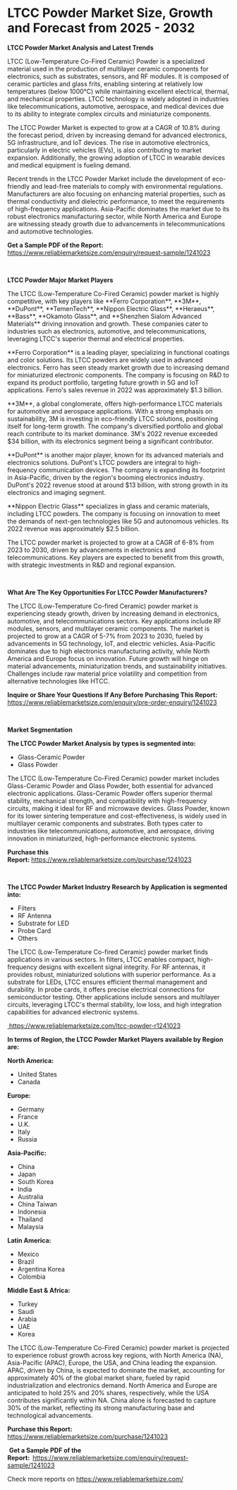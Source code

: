 <p><h1>LTCC Powder Market Size, Growth and Forecast from 2025 - 2032</h1></p><p><strong>LTCC Powder Market Analysis and Latest Trends</strong></p>
<p><p>LTCC (Low-Temperature Co-Fired Ceramic) Powder is a specialized material used in the production of multilayer ceramic components for electronics, such as substrates, sensors, and RF modules. It is composed of ceramic particles and glass frits, enabling sintering at relatively low temperatures (below 1000°C) while maintaining excellent electrical, thermal, and mechanical properties. LTCC technology is widely adopted in industries like telecommunications, automotive, aerospace, and medical devices due to its ability to integrate complex circuits and miniaturize components.</p><p>The LTCC Powder Market is expected to grow at a CAGR of 10.8% during the forecast period, driven by increasing demand for advanced electronics, 5G infrastructure, and IoT devices. The rise in automotive electronics, particularly in electric vehicles (EVs), is also contributing to market expansion. Additionally, the growing adoption of LTCC in wearable devices and medical equipment is fueling demand.</p><p>Recent trends in the LTCC Powder Market include the development of eco-friendly and lead-free materials to comply with environmental regulations. Manufacturers are also focusing on enhancing material properties, such as thermal conductivity and dielectric performance, to meet the requirements of high-frequency applications. Asia-Pacific dominates the market due to its robust electronics manufacturing sector, while North America and Europe are witnessing steady growth due to advancements in telecommunications and automotive technologies.</p></p>
<p><strong>Get a Sample PDF of the Report:&nbsp;</strong> <a href="https://www.reliablemarketsize.com/enquiry/request-sample/1241023?utm_campaign=1911&utm_medium=2&utm_source=Github&utm_content=ia&utm_term=25012025&utm_id=ltcc-powder">https://www.reliablemarketsize.com/enquiry/request-sample/1241023</a></p>
<p>&nbsp;</p>
<p><strong>LTCC Powder Major Market Players</strong></p>
<p><p>The LTCC (Low-Temperature Co-Fired Ceramic) powder market is highly competitive, with key players like **Ferro Corporation**, **3M**, **DuPont**, **TemenTech**, **Nippon Electric Glass**, **Heraeus**, **Bass**, **Okamoto Glass**, and **Shenzhen Sialom Advanced Materials** driving innovation and growth. These companies cater to industries such as electronics, automotive, and telecommunications, leveraging LTCC's superior thermal and electrical properties.</p><p>**Ferro Corporation** is a leading player, specializing in functional coatings and color solutions. Its LTCC powders are widely used in advanced electronics. Ferro has seen steady market growth due to increasing demand for miniaturized electronic components. The company is focusing on R&D to expand its product portfolio, targeting future growth in 5G and IoT applications. Ferro's sales revenue in 2022 was approximately $1.3 billion.</p><p>**3M**, a global conglomerate, offers high-performance LTCC materials for automotive and aerospace applications. With a strong emphasis on sustainability, 3M is investing in eco-friendly LTCC solutions, positioning itself for long-term growth. The company's diversified portfolio and global reach contribute to its market dominance. 3M's 2022 revenue exceeded $34 billion, with its electronics segment being a significant contributor.</p><p>**DuPont** is another major player, known for its advanced materials and electronics solutions. DuPont's LTCC powders are integral to high-frequency communication devices. The company is expanding its footprint in Asia-Pacific, driven by the region's booming electronics industry. DuPont's 2022 revenue stood at around $13 billion, with strong growth in its electronics and imaging segment.</p><p>**Nippon Electric Glass** specializes in glass and ceramic materials, including LTCC powders. The company is focusing on innovation to meet the demands of next-gen technologies like 5G and autonomous vehicles. Its 2022 revenue was approximately $2.5 billion.</p><p>The LTCC powder market is projected to grow at a CAGR of 6-8% from 2023 to 2030, driven by advancements in electronics and telecommunications. Key players are expected to benefit from this growth, with strategic investments in R&D and regional expansion.</p></p>
<p>&nbsp;</p>
<p><strong>What Are The Key Opportunities For LTCC Powder Manufacturers?</strong></p>
<p><p>The LTCC (Low-Temperature Co-fired Ceramic) powder market is experiencing steady growth, driven by increasing demand in electronics, automotive, and telecommunications sectors. Key applications include RF modules, sensors, and multilayer ceramic components. The market is projected to grow at a CAGR of 5-7% from 2023 to 2030, fueled by advancements in 5G technology, IoT, and electric vehicles. Asia-Pacific dominates due to high electronics manufacturing activity, while North America and Europe focus on innovation. Future growth will hinge on material advancements, miniaturization trends, and sustainability initiatives. Challenges include raw material price volatility and competition from alternative technologies like HTCC.</p></p>
<p><strong>Inquire or Share Your Questions If Any Before Purchasing This Report:</strong> <a href="https://www.reliablemarketsize.com/enquiry/pre-order-enquiry/1241023?utm_campaign=1911&utm_medium=2&utm_source=Github&utm_content=ia&utm_term=25012025&utm_id=ltcc-powder">https://www.reliablemarketsize.com/enquiry/pre-order-enquiry/1241023</a></p>
<p>&nbsp;</p>
<p><strong>Market Segmentation</strong></p>
<p><strong>The LTCC Powder Market Analysis by types is segmented into:</strong></p>
<p><ul><li>Glass-Ceramic Powder</li><li>Glass Powder</li></ul></p>
<p><p>The LTCC (Low-Temperature Co-Fired Ceramic) powder market includes Glass-Ceramic Powder and Glass Powder, both essential for advanced electronic applications. Glass-Ceramic Powder offers superior thermal stability, mechanical strength, and compatibility with high-frequency circuits, making it ideal for RF and microwave devices. Glass Powder, known for its lower sintering temperature and cost-effectiveness, is widely used in multilayer ceramic components and substrates. Both types cater to industries like telecommunications, automotive, and aerospace, driving innovation in miniaturized, high-performance electronic systems.</p></p>
<p><strong>Purchase this Report:&nbsp;</strong><a href="https://www.reliablemarketsize.com/purchase/1241023?utm_campaign=1911&utm_medium=2&utm_source=Github&utm_content=ia&utm_term=25012025&utm_id=ltcc-powder">https://www.reliablemarketsize.com/purchase/1241023</a></p>
<p>&nbsp;</p>
<p><strong>The LTCC Powder Market Industry Research by Application is segmented into:</strong></p>
<p><ul><li>Filters</li><li>RF Antenna</li><li>Substrate for LED</li><li>Probe Card</li><li>Others</li></ul></p>
<p><p>The LTCC (Low-Temperature Co-fired Ceramic) powder market finds applications in various sectors. In filters, LTCC enables compact, high-frequency designs with excellent signal integrity. For RF antennas, it provides robust, miniaturized solutions with superior performance. As a substrate for LEDs, LTCC ensures efficient thermal management and durability. In probe cards, it offers precise electrical connections for semiconductor testing. Other applications include sensors and multilayer circuits, leveraging LTCC's thermal stability, low loss, and high integration capabilities for advanced electronic systems.</p></p>
<p><a href="https://www.reliablemarketsize.com/ltcc-powder-r1241023?utm_campaign=1911&utm_medium=2&utm_source=Github&utm_content=ia&utm_term=25012025&utm_id=ltcc-powder">&nbsp;https://www.reliablemarketsize.com/ltcc-powder-r1241023</a></p>
<p><strong>In terms of Region, the LTCC Powder Market Players available by Region are:</strong></p>
<p>
    <p> <strong> North America: </strong>
        <ul>
            <li>United States</li>
            <li>Canada</li>
        </ul>
        </p> 
    <p> <strong> Europe: </strong>
        <ul>
            <li>Germany</li>
            <li>France</li>
            <li>U.K.</li>
            <li>Italy</li>
            <li>Russia</li>
        </ul>
        </p> 
    <p> <strong> Asia-Pacific: </strong>
        <ul>
            <li>China</li>
            <li>Japan</li>
            <li>South Korea</li>
            <li>India</li>
            <li>Australia</li>
            <li>China Taiwan</li>
            <li>Indonesia</li>
            <li>Thailand</li>
            <li>Malaysia</li>
        </ul>
        </p> 
    <p> <strong> Latin America: </strong>
        <ul>
            <li>Mexico</li>
            <li>Brazil</li>
            <li>Argentina Korea</li>
            <li>Colombia</li>
        </ul>
        </p> 
    <p> <strong> Middle East & Africa: </strong>
        <ul>
            <li>Turkey</li>
            <li>Saudi</li>
            <li>Arabia</li>
            <li>UAE</li>
            <li>Korea</li>
        </ul>
    </p>
    </p>
<p><p>The LTCC (Low-Temperature Co-Fired Ceramic) powder market is projected to experience robust growth across key regions, with North America (NA), Asia-Pacific (APAC), Europe, the USA, and China leading the expansion. APAC, driven by China, is expected to dominate the market, accounting for approximately 40% of the global market share, fueled by rapid industrialization and electronics demand. North America and Europe are anticipated to hold 25% and 20% shares, respectively, while the USA contributes significantly within NA. China alone is forecasted to capture 30% of the market, reflecting its strong manufacturing base and technological advancements.</p></p>
<p><strong>Purchase this Report: </strong><a href="https://www.reliablemarketsize.com/purchase/1241023?utm_campaign=1911&utm_medium=2&utm_source=Github&utm_content=ia&utm_term=25012025&utm_id=ltcc-powder">https://www.reliablemarketsize.com/purchase/1241023</a></p>
<p>&nbsp;<strong>Get a Sample PDF of the Report:&nbsp;&nbsp;</strong><a href="https://www.reliablemarketsize.com/enquiry/request-sample/1241023?utm_campaign=1911&utm_medium=2&utm_source=Github&utm_content=ia&utm_term=25012025&utm_id=ltcc-powder">https://www.reliablemarketsize.com/enquiry/request-sample/1241023</a></p>
<p><strong></strong></p>
<p>Check more reports on <a href="https://www.reliablemarketsize.com/?utm_campaign=1911&utm_medium=2&utm_source=Github&utm_content=ia&utm_term=25012025&utm_id=ltcc-powder">https://www.reliablemarketsize.com/</a></p>